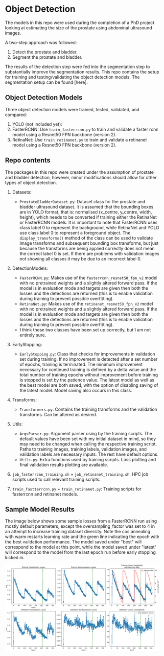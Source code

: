 # Object Detection
The models in this repo were used during the completion of a PhD project looking at estimating
the size of the prostate using abdominal ultrasound images. 

A two-step approach was followed:

1. Detect the prostate and bladder.
2. Segment the prostate and bladder.

The results of the detection step were fed into the segmentation step to substantially 
improve the segmentation results. This repo contains the setup for training and testing/validating 
the object detection models. The segmentation setup can be found [here].

## Object Detection Models
Three object detection models were trained, tested, validated, and compared:

1. YOLO (not included yet):
2. FasterRCNN: Use `train_fasterrcnn.py` to train and validate a faster rcnn model using a
Resnet50 FPN backbone (version 2).
3. RetinaNet: Use `train_retinanet.py` to train and validate a retinanet model using a
Resnet50 FPN backbone (version 2).

## Repo contents
The packages in this repo were created under the assumption of prostate and bladder detection,
however, minor modifications should allow for other types of object detection.

1. Datasets:
   - `ProstateBladderDataset.py`: Dataset class for the prostate and bladder ultrasound dataset.
   It is assumed that the bounding boxes are in YOLO format, that is: normalised 
   (x_centre, y_centre, width, height), which needs to be converted if training either the 
   RetinaNet or FasterRCNN models. It is important to note that FasterRCNN uses class label 0
   to represent the background, while RetinaNet and YOLO use class label 0 to represent
   a foreground object. The `display_transforms()` method of the class can be used to validate
   image transforms and subsequent bounding box transforms, but just because the transforms are
   being applied correctly does not mean the correct label 0 is set. If there are problems
   with validation images not showing all classes it may be due to an incorrect label 0.

2. DetectionModels:
   - `FasterRCNN.py`: Makes use of the `fasterrcnn_resnet50_fpn_v2` model with no pretrained 
   weights and a slightly altered forward pass. If the model is in evaluation mode and 
   targets are given then both the losses and the detections are returned (this is to enable 
   validation during training to prevent possible overfitting).
   - `RetinaNet.py`: Makes use of the `retinanet_resnet50_fpn_v2` model with no pretrained 
   weights and a slightly altered forward pass. If the model is in evaluation mode and 
   targets are given then both the losses and the detections are returned (this is to enable 
   validation during training to prevent possible overfitting).
   - I think these two classes have been set up correctly, but I am not entirely sure.

3. EarlyStopping:
   - `EarlyStopping.py`: Class that checks for improvements in validation set during training.
   If no improvement is detected after a set number of epochs, training is terminated. The
   minimum improvement necessary for continued training is defined by a delta value and the
   total number of training epochs without improvement before training is stopped is set by
   the patience value. The latest model as well as the best model are both saved, with the
   option of disabling saving of the latest model. Model saving also occurs in this class.

4. Transforms:
   - `Transformers.py`: Contains the training transforms and the validation transforms. Can
   be altered as desired.

5. Utils:
   - `ArgsParser.py`: Argument parser using by the training scripts. The default values have
   been set with my initial dataset in mind, so they may need to be changed when calling the 
   respective training script. Paths to training images, training labels, validation images, 
   and validation labels are necessary inputs. The rest have default options.
   - `Utils.py`: Extra functions used by training scripts. Loss plotting and final validation
   results plotting are available.

6. `job_fasterrcnn_training.sh` + `job_retinanet_training.sh`:
HPC job scripts used to call relevant training scripts.

7. `train_fastterrcnn.py` + `train_retinanet.py`:
Training scripts for fasterrcnn and retinanet models.

## Sample Model Results
The image below shows some sample losses from a FasterRCNN run using mostly default parameters,
except the oversampling_factor was set to 4 in an attempt to increase training dataset
diversity. Note the cos annealing with warm restarts learning rate and the green line indicating
the epoch with the best validation performance. The model saved under "best" will correspond
to the model at this point, while the model saved under "latest" will correspond to the model
from the last epoch run before early stopping kicked in.

![Sample Losses](res/losses_sample.png)
